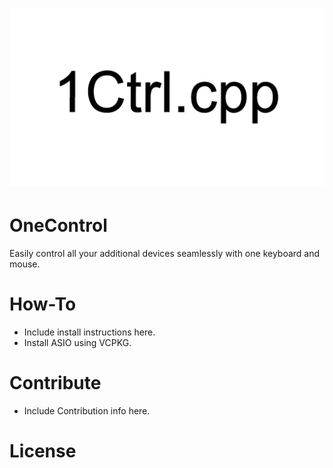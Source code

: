 <h1 align="center">
<img src="./images/Logo.png">
<br/>

# OneControl

Easily control all your additional devices seamlessly with one keyboard and mouse.

# How-To
- Include install instructions here.
- Install ASIO using VCPKG.

# Contribute
- Include Contribution info here.

# License